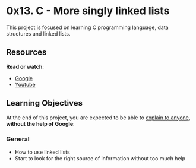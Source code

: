 # 0x13. C - More singly linked lists

This project is focused on learning C programming language, data structures and linked lists.

## Resources

**Read or watch**:

- [Google](https://intranet.hbtn.io/rltoken/VxmJXbHtjDMJAKj7dU-6sg)
- [Youtube](https://intranet.hbtn.io/rltoken/PqebvZ1ey95sB8eDiYl8_A)

## Learning Objectives

At the end of this project, you are expected to be able to [explain to anyone](https://intranet.hbtn.io/rltoken/DlhcZuh0iPUH4vAgmqNAvA), **without the help of Google**:

### General

- How to use linked lists
- Start to look for the right source of information without too much help

